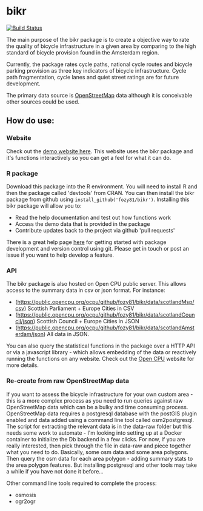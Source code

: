 # bikr

[![Build Status](https://travis-ci.org/fozy81/bikr.svg?branch=master)](https://travis-ci.org/fozy81/bikr)

The main purpose of the bikr package is to create a objective way to rate the quality of bicycle infrastructure in a given area by comparing to the high standard of bicycle provision found in the Amsterdam region.

Currently, the package rates cycle paths, national cycle routes and bicycle parking provision as three key indicators of bicycle infrastructure. Cycle path fragmentation, cycle lanes and quiet street ratings are for future development.

The primary data source is [OpenStreetMap](http://www.openstreetmap.org/#map=9/55.8699/-3.3014&layers=C) data although it is conceivable other sources could be used.

## How do use:

### Website

Check out the [demo website here](https://opendata.shinyapps.io/shinyapp/). This website uses the bikr package and it's functions interactively so you can get a feel for what it can do.

### R package

Download this package into the R environment. You will need to install R and then the package called 'devtools' from CRAN. You can then install the bikr package from github using ``install_github('fozy81/bikr')``. Installing this bikr package will allow you to:

* Read the help documentation and test out how functions work
* Access the demo data that is provided in the package
* Contribute updates back to the project via github 'pull requests' 

There is a great help page [here](http://r-pkgs.had.co.nz/intro.html) for getting started with package development and version control using git. Please get in touch or post an issue if you want to help develop a feature. 

### API

The bikr package is also hosted on Open CPU public server. This allows access to the summary data in csv or json format. For instance:
* (https://public.opencpu.org/ocpu/github/fozy81/bikr/data/scotlandMsp/csv) Scottish Parliament + Europe Cities in CSV
* (https://public.opencpu.org/ocpu/github/fozy81/bikr/data/scotlandCouncil/json) Scottish Council + Europe Cities in JSON
* (https://public.opencpu.org/ocpu/github/fozy81/bikr/data/scotlandAmsterdam/json) All data in JSON.

You can also query the statistical functions in the package over a HTTP API or via a javascript library - which allows embedding of the data or reactively running the functions on any website. Check out the [Open CPU](https://www.opencpu.org/) website for more details.

### Re-create from raw OpenStreetMap data

If you want to assess the bicycle infrastructure for your own custom area - this is a more complex process as you need to run queries against raw OpenStreetMap data which can be a bulky and time consuming process. OpenStreetMap data requires a postgresql database with the postGIS plugin enabled and data added using a command line tool called osm2postgresql. The script for extracting the relevant data is in the data-raw folder but this needs some work to automate - I'm looking into setting up at a Docker container to initialize the Db backend in a few clicks. For now, if you are really interested, then pick through the file in data-raw and piece together what you need to do. Basically, some osm data and some area polygons. Then query the osm data for each area polygon - adding summary stats to the area polygon features. But installing postgresql and other tools may take a while if you have not done it before...

Other command line tools required to complete the process:

* osmosis
* ogr2ogr












